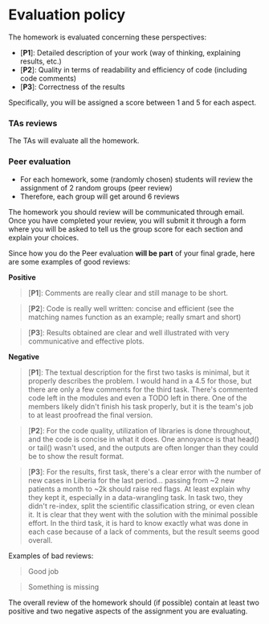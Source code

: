 # Evaluation policy

The homework is evaluated concerning these perspectives:

* [__P1__]: Detailed description of your work (way of thinking, explaining results, etc.)
* [__P2__]: Quality in terms of readability and efficiency of code (including code comments)
* [__P3__]: Correctness of the results

Specifically, you will be assigned a score between 1 and 5 for each aspect.

### TAs reviews
The TAs will evaluate all the homework.

### Peer evaluation
* For each homework, some (randomly chosen) students will review the assignment of 2 random groups (peer review) 
* Therefore, each group will get around 6 reviews

The homework you should review will be communicated through email. Once you have completed your review, you will submit it through a form where you will be asked to tell us the group score for each section and explain your choices.

Since how you do the Peer evaluation __will be part__ of your final grade, here are some examples of good reviews:

__Positive__

> [__P1__]: Comments are really clear and still manage to be short.

> [__P2__]: Code is really well written: concise and efficient (see the matching names function as an example; really smart and short)

> [__P3__]: Results obtained are clear and well illustrated with very communicative and effective plots.

__Negative__
>[__P1__]:  The textual description for the first two tasks is minimal, but it properly describes the problem. I would hand in a 4.5 for those,  but there are only a few comments for the third task. There's commented code left in the modules and even a TODO left in there. One of the members likely didn't finish his task properly, but it is the team's job to at least proofread the final version.

>[__P2__]:  For the code quality, utilization of libraries is done throughout, and the code is concise in what it does. One annoyance is that head() or tail() wasn't used, and the outputs are often longer than they could be to show the result format.

>[__P3__]:  For the results, first task, there's a clear error with the number of new cases in Liberia for the last period... passing from ~2 new patients a month to ~2k should raise red flags. At least explain why they kept it, especially in a data-wrangling task. In task two, they didn't re-index, split the scientific classification string, or even clean it. It is clear that they went with the solution with the minimal possible effort. In the third task, it is hard to know exactly what was done in each case because of a lack of comments, but the result seems good overall.

Examples of bad reviews:
> Good job

> Something is missing

The overall review of the homework should (if possible) contain at least two positive and two negative aspects of the assignment you are evaluating.
